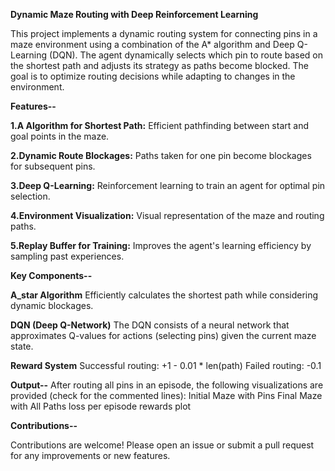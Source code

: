 
**Dynamic Maze Routing with Deep Reinforcement Learning**

This project implements a dynamic routing system for connecting pins in a maze environment using a combination of the A* algorithm and Deep Q-Learning (DQN). The agent dynamically selects which pin to route based on the shortest path and adjusts its strategy as paths become blocked. The goal is to optimize routing decisions while adapting to changes in the environment. 



**Features--**

**1.A Algorithm for Shortest Path:** Efficient pathfinding between start and goal points in the maze.

**2.Dynamic Route Blockages:** Paths taken for one pin become blockages for subsequent pins.

**3.Deep Q-Learning:** Reinforcement learning to train an agent for optimal pin selection.

**4.Environment Visualization:** Visual representation of the maze and routing paths.

**5.Replay Buffer for Training:** Improves the agent's learning efficiency by sampling past experiences.




**Key Components--**

**A_star Algorithm** Efficiently calculates the shortest path while considering dynamic blockages.

**DQN (Deep Q-Network)** The DQN consists of a neural network that approximates Q-values for actions (selecting pins) given the current maze state.

**Reward System** 
Successful routing: +1 - 0.01 * len(path)
Failed routing: -0.1



**Output--**
After routing all pins in an episode, the following visualizations are provided (check for the commented lines):
Initial Maze with Pins
Final Maze with All Paths
loss per episode 
rewards plot



**Contributions--**

Contributions are welcome! Please open an issue or submit a pull request for any improvements or new features.

